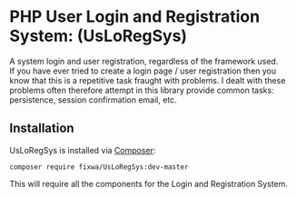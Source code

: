 # PHP User Login and Registration System: (UsLoRegSys)

A system login and user registration, regardless of the framework used.  
If you have ever tried to create a login page / user registration then you know that this is a repetitive task fraught with problems.
I dealt with these problems often therefore attempt in this library provide common tasks: 
persistence, session confirmation email, etc.


## Installation

UsLoRegSys is installed via [Composer](http://getcomposer.org/):

```
composer require fixwa/UsLoRegSys:dev-master
```

This will require all the components for the Login and Registration System.
